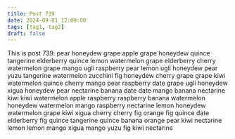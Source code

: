 ```yaml
---
title: Post 739
date: 2024-09-01 12:00:00
tags: [tag1, tag2]
draft: false
---
```

This is post 739.
pear
honeydew
grape
apple
grape
honeydew
quince
tangerine
elderberry
quince
lemon
watermelon
grape
elderberry
cherry
watermelon
grape
mango
ugli
raspberry
pear
lemon
ugli
honeydew
pear
yuzu
tangerine
watermelon
zucchini
fig
honeydew
cherry
grape
grape
kiwi
watermelon
quince
cherry
mango
pear
raspberry
date
grape
ugli
honeydew
xigua
honeydew
pear
nectarine
banana
date
date
mango
banana
nectarine
kiwi
kiwi
watermelon
apple
raspberry
raspberry
banana
watermelon
honeydew
watermelon
mango
raspberry
nectarine
lemon
honeydew
watermelon
grape
kiwi
xigua
cherry
cherry
fig
orange
fig
quince
date
elderberry
fig
quince
tangerine
quince
banana
orange
pear
kiwi
nectarine
lemon
lemon
mango
xigua
mango
yuzu
fig
kiwi
nectarine
